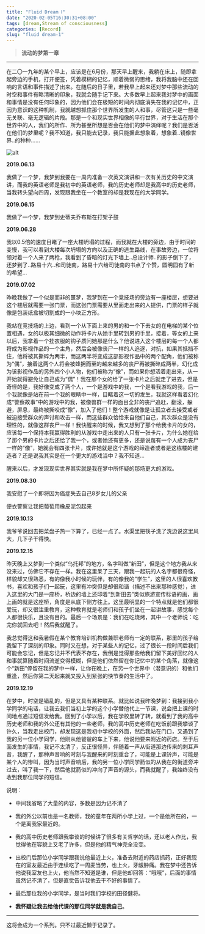 ```yaml
---
title: "Fluid Dream Ⅰ"
date: "2020-02-05T16:30:31+08:00"
tags: [dream,Stream of consciousness]
categories: [Record]
slug: "fluid dream-1"
---
```


> **流动的梦第一章**

<!--more-->

---

在二〇一九年的某个早上，应该是在6月份，那天早上醒来，我躺在床上，随即拿起旁边的手机，打开便签，凭着模糊的记忆，顺着微弱的思绪，我将我脑中还在回响的言语和事件描述了出来。在随后的日子里，若我早上起来还对梦中那些流动的时空和事件有略清晰的印象，我就会随手记下来。大多数早上起来我对梦中的画面和事情是没有任何印象的，因为他们会在极短的时间内彻底消失在我的记忆中，正因为意识的这种机制，我就越想抓住那个世界所发生的人和事，尽管这只是一些毫无关联、毫无逻辑的片段。那是一个和现实世界相像的平行世界，对于生活在那个世界中的人，我们的所作、所为甚至所想是否会在他们的梦中演绎呢？我们是否活在他们的梦里呢？我不知道，我只能去记录，我只能据此想象着，想象着..镜像世界..的种种......

![alt](https://dawnblog-1300625500.cos.ap-guangzhou.myqcloud.com/images/20200205163715.jfif "Unsplash")

**2019.06.13**

我做了一个梦，我梦到我要在一周内准备一次英文演讲和一次有关历史的中文演讲，而我的英语老师是我初中的英语老师，我的历史老师却是我高中的历史老师，当我转头望向四周，发现跟我坐在一个教室的却是我现在的大学同学。

**2019.06.15**

我做了一个梦，我梦到史蒂夫乔布斯在打架子鼓

**2019.06.28**

我以0.5倍的速度目睹了一座大楼坍塌的过程，而我就在大楼的旁边，由于时间的变慢，我可以看到大楼每次坍塌的方向以及正确的逃生路线，在事故旁边，一位将领对着一个人来了两枪，我看到了昏暗的灯光下墙上..总设计师..的影子倒下了，还梦到了..路易十六..和司徒南，路易十六给司徒南的书点了个赞，圆明园有了新的希望…

**2019.07.02**

昨晚我做了一个似是而非的噩梦，我梦到在一个竞技场的旁边有一座楼层，想要进这个楼层就需要一张门票，而这张门票需要从里面走出来的人提供，门票的样子就像是包装纸盒被切割成的一小块正方形。

我站在竞技场的上边，看到一个从下面上来的男的和一个下去女的在电梯的某个位置相遇，女的以极其细微的动作将卡片从她手里转到男的手里，接着，等女的上来以后，我拿着一个挂衣服的钩子质问她那是什么？他说进入这个楼层的每一个人都将成为影视作品的一个主角，然后会被像丧尸一样的人追逐，对抗，如果其抵挡不住，他将被其撕碎为两半，而这两半将变成这部影视作品中的两个配角，他们被称为“偶”，接着这两个人将会被蜂拥而至的越来越多的丧尸再被撕碎成两半，幻化成为该影视作品的另外四个小人物，他们被称为“像”，而如果你想活着走出来，从一开始就得避免让自己成为“偶”！我在那个女的给了一张卡片之后就走了进去，但是奇怪的是，我好像变成了两个人，一个是游戏中的我，一个是看我游戏的我，后一个我就像是站在前一个我的眼睛中一样，目睹着这一切的发生，我就这样看着幻化成“警察故事”中的游戏中的我，被像兽群一样的面目全非的丧尸追赶，翻滚，躲避，屏息，最终被撕咬成“像”，加入了他们！整个游戏就像是让孤立者去接受或者被迫接受群众的声讨和攻击一样，而这些群众恰恰来自他们自己，其次群众是没有理性的，就像这群丧尸一样！我快醒来的时候，我又想到了那个给我卡片的女的，应该每一个保持本我赢得胜利的从游戏中走出来的人只有一张卡片，为什么她在给了那个男的卡片之后还给了我一个，或者她还有更多，还是说每有一个人成为丧尸一样的“像”，她就会有四张卡片，或许她就是这个游戏的缔造者或者是这栋楼的建造者？还是说我其实是在一个更大的游戏当中？我不知道…

醒来以后，才发现现实世界其实就是我在梦中所怀疑的那场更大的游戏。

**2019.08.30**

我安慰了一个即将因为癌症失去自己8岁女儿的父亲

便衣警察让我把葡萄用橡皮泥包起来

**2019.10.13**

我爷爷说回去把菜盘子热一下算了，已经一点了。水渠里把筷子洗了洗边说这里风大，几下子干得快。

**2019.12.15**

昨天晚上又梦到一个类似“乌托邦”的地方，名字叫做“新田”，但是这个地方我从来没来过，仿佛它不存在一样。我在这里呆了三天，跟我一起玩的人名字都很奇怪，样貌却又很熟悉，有的像我小时候的玩伴，有的像我的“学生”，这里的人很喜欢教书，喜欢和孩子们一起玩，这里有冲突但是却很和谐（描述不出来那种感觉），进入这里的大门是一座桥，桥边的墙上还印着“到新田去”类似旅游宣传标语的画，画上画的就是这座桥，角度是从底下侧方往上。这里最明显的一个特点就是他们都很爱玩，却又很注重教育，这种教育就是老师们和孩子们坐在一起讲故事，感觉每个人都很快乐，且没有目的。最后一个场景是：我们在吃烧烤，其中一个老师说：吃完你就回去吧！然后我就醒了。

我总觉得这和我暑假在某个教育培训机构做兼职老师有一定的联系，那里的孩子给我留下了深刻的印象。同时又在想，对于某些人的记忆，过了很长一段时间后我们可能会忘记，但是忘记并不代表不存在，我倒是觉得那些给我们留下美好回忆的人和事就算随着时间流逝变得模糊，但是他们依然留在你记忆中的某个角落，就像这个“新田”停留在我的梦中一样，让你在晚上，在另一个世界中（潜意识的）和他们重逢，然后你第二天起来就又投入到紧张的快节奏的生活中了。

**2019.12.19**

在梦中，时空是错乱的，但是又具有某种联系。就比如说我昨晚梦到：我接到我小学同学的电话，让我去我们当初上学的这个小学替他代上一节课，说会把上课的时间地点通过短信发给我。回到了小学以后，我在学校里转了转，就看到了我的高中历史老师和我的外公还有其他的一些老师，我的高中历史老师在吃饭前跟我攀谈了许久，当我走出校门，却发现这是我初中学校的外面，然后我站在门口，又遇到了我的另一位小学同学，他刚从他爸爸的车上下来，他说他要来附近的药店。至于后面发生的事情，我记不太清了，反正很怪异，伴随着一声从街道那边传来的刺耳声音，我醒了，那种声音响的时刻与我醒来的时刻重合了，可能是上课铃声，可能是某个人的惨叫，因为当时声音响后，我的另一位小学同学箭似的从我在的街道旁冲过去，叫了我一下，然后他就箭似的冲向了声音的源头，而我就醒了，我始终没有收到我那位同学的短信。

说明：

- 中间我省略了大量的内容，多数是因为记不清了

- 我的外公以前也是一名教师，我的童年在两所小学上过，一个是他所在的，一个是离我家最近的。

- 我的高中历史老师跟我攀谈的时候讲了很多有关哲学的话，还以老人作比，我觉得他在容貌上又老了许多，但是他的精气神完全没变。

- 出校门后那位小学同学跟我说他最近上火，准备去附近的药店抓药，正好我现在的室友最近由于连续吃了一周麦当劳，也上火，牙龈肿痛。我在梦中还告诉他说我室友也上火，他当然不知道是谁，但是他却回答：“哦哦”，后面的事情虽然记不清了，但是直觉告诉我他去干不好的事情了。

- 最后那位我的小学同学，是当时我们学校的田径健将。

- **我怀疑让我去给他代课的那位同学就是我自己**。

---

这将会成为一个系列。只不过最近懒于记录了。